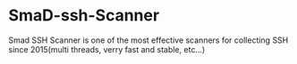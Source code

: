 # SmaD-ssh-Scanner
Smad SSH Scanner is one of the most effective scanners for collecting SSH since 2015(multi threads, verry fast and stable, etc...)
